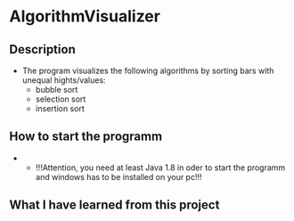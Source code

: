 # AlgorithmVisualizer

## Description
- The program visualizes the following algorithms by sorting bars with unequal hights/values:
  - bubble sort
  - selection sort
  - insertion sort

## How to start the programm
- - !!!Attention, you need at least Java 1.8 in oder to start the programm and windows has to be installed on your pc!!!

## What I have learned from this project
